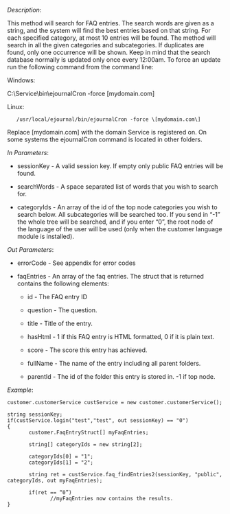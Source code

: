 <properties date="2016-06-24"
SortOrder="109"
/>

*Description*:

This method will search for FAQ entries. The search words are given as a string, and the system will find the best entries based on that string. For each specified category,  at most 10 entries will be found. The method will search in all the given categories and subcategories. If duplicates are found, only one occurrence will be shown.  Keep in mind that the search database normally is updated only once every 12:00am. To force an update run the following command from the command line:

 

Windows:

C:\\Service\\bin\\ejournalCron -force \[mydomain.com\]

Linux:

       /usr/local/ejournal/bin/ejournalCron -force \[mydomain.com\]

 

Replace \[mydomain.com\] with the domain Service is registered on. On some systems the ejournalCron command is located in other folders.

 

*In Parameters*:

* sessionKey            - A valid session key. If empty only public FAQ entries will be found.

* searchWords         - A space separated list of words that you wish to search for.

* categoryIds           - An array of the id of the top node categories you wish to search below. All subcategories will be searched too. If you send in “-1” the whole tree will be searched, and if you enter “0”, the root node of the language of the user will be used (only when the customer language module is installed).

 

*Out Parameters*:

* errorCode  - See appendix for error codes

* faqEntries  - An array of the faq entries. The struct that is returned contains the following elements:

  * id   - The FAQ entry ID

  * question                 - The question.

  * title                        - Title of the entry.

  * hasHtml                 - 1 if this FAQ entry is HTML formatted, 0 if it is plain text.

  * score                      - The score this entry has achieved.

  * fullName               - The name of the entry including all parent folders.

  * parentId                - The id of the folder this entry is stored in. -1 if top node.

 

*Example*:
```
customer.customerService custService = new customer.customerService();

string sessionKey;
if(custService.login("test","test", out sessionKey) == "0")
{
       customer.FaqEntryStruct[] myFaqEntries;

       string[] categoryIds = new string[2];

       categoryIds[0] = "1";
       categoryIds[1] = "2";

       string ret = custService.faq_findEntries2(sessionKey, "public", categoryIds, out myFaqEntries);

       if(ret == “0”)
              //myFaqEntries now contains the results.
}
```